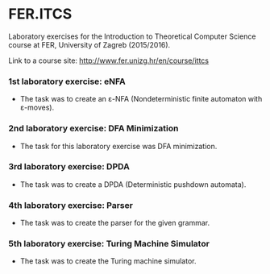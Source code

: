 # FER.ITCS
Laboratory exercises for the Introduction to Theoretical Computer Science course at FER, University of Zagreb (2015/2016).

Link to a course site: http://www.fer.unizg.hr/en/course/ittcs

### 1st laboratory exercise: eNFA
* The task was to create an ε-NFA (Nondeterministic finite automaton with ε-moves).

### 2nd laboratory exercise: DFA Minimization
* The task for this laboratory exercise was DFA minimization.

### 3rd laboratory exercise: DPDA
* The task was to create a DPDA (Deterministic pushdown automata).

### 4th laboratory exercise: Parser
* The task was to create the parser for the given grammar.

### 5th laboratory exercise: Turing Machine Simulator
* The task was to create the Turing machine simulator.
